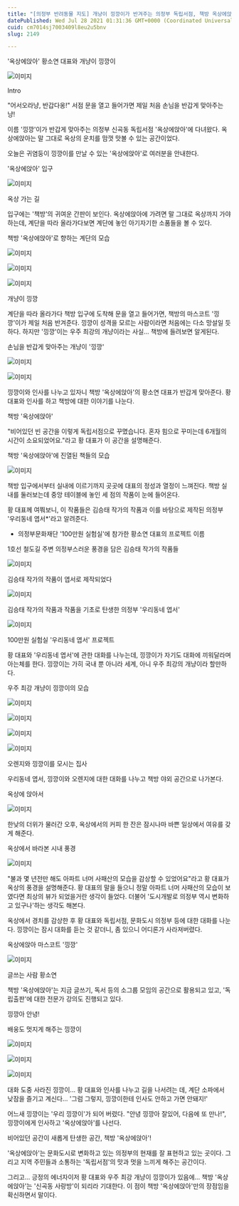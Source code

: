 ```yaml
---
title: "[의정부 반려동물 지도] 개냥이 낑깡이가 반겨주는 의정부 독립서점, 책방 옥상에앉아"
datePublished: Wed Jul 28 2021 01:31:36 GMT+0000 (Coordinated Universal Time)
cuid: cm7014sj7003409l8eu2u5bnv
slug: 2149

---
```



'옥상에앉아' 황소연 대표와 개냥이 낑깡이

![이미지](https://cdn.hashnode.com/res/hashnode/image/upload/v1739250949168/415394e0-b400-4100-829d-09aac5f79d31.jpeg)

Intro

"어서오라냥, 반갑다옹!" 서점 문을 열고 들어가면 제일 처음 손님을 반갑게 맞아주는 냥!

이름 '낑깡'이가 반갑게 맞아주는 의정부 신곡동 독립서점 '옥상에앉아'에 다녀왔다. 옥상에앉아는 말 그대로 옥상의 운치를 맘껏 맛볼 수 있는 공간이었다.

오늘은 귀염둥이 낑깡이를 만날 수 있는 '옥상에앉아'로 여러분을 안내한다.

'옥상에앉아' 입구

![이미지](https://cdn.hashnode.com/res/hashnode/image/upload/v1739250951064/2f9912d6-96a1-4342-a461-481447d87804.jpeg)

옥상 가는 길

입구에는 '책방'의 귀여운 간판이 보인다. 옥상에앉아에 가려면 말 그대로 옥상까지 가야하는데, 계단을 따라 올라가다보면 계단에 놓인 아기자기한 소품들을 볼 수 있다.

책방 '옥상에앉아'로 향하는 계단의 모습

![이미지](https://cdn.hashnode.com/res/hashnode/image/upload/v1739250952724/930c1412-00e4-4979-b68c-866a456e27cf.jpeg)

![이미지](https://cdn.hashnode.com/res/hashnode/image/upload/v1739250954711/3487a62f-90d2-4aef-a49f-1fee25d5a065.jpeg)

![이미지](https://cdn.hashnode.com/res/hashnode/image/upload/v1739250956482/3471102c-68ce-4e83-a9d1-14fc6310a7af.jpeg)

개냥이 낑깡

계단을 따라 올라가다 책방 입구에 도착해 문을 열고 들어가면, 책방의 마스코트 '낑깡'이가 제일 처음 반겨준다. 낑깡이 성격을 모르는 사람이라면 처음에는 다소 망설일 듯 하다. 하지만 '낑깡'이는 우주 최강의 개냥이라는 사실... 책방에 들려보면 알게된다.

손님을 반갑게 맞아주는 개냥이 '낑깡'

![이미지](https://cdn.hashnode.com/res/hashnode/image/upload/v1739250958395/0eda40b0-72d4-42f1-af5c-6a4649027506.jpeg)

![이미지](https://cdn.hashnode.com/res/hashnode/image/upload/v1739250960105/42efc1ef-d616-4baa-88f4-e5659279ad7d.jpeg)

낑깡이와 인사를 나누고 있자니 책방 '옥상에앉아'의 황소연 대표가 반갑게 맞아준다. 황 대표와 인사를 하고 책방에 대한 이야기를 나눈다.

책방 '옥상에앉아'

"비어있던 빈 공간을 이렇게 독립서점으로 꾸몄습니다. 혼자 힘으로 꾸미는데 6개월의 시간이 소요되었어요."라고 황 대표가 이 공간을 설명해준다.

책방 '옥상에앉아'에 진열된 책들의 모습

![이미지](https://cdn.hashnode.com/res/hashnode/image/upload/v1739250961788/16e246eb-3c9c-4af7-84e0-7b333d005f74.jpeg)

책방 입구에서부터 실내에 이르기까지 곳곳에 대표의 정성과 열정이 느껴진다. 책방 실내를 둘러보는데 중앙 테이블에 놓인 세 점의 작품이 눈에 들어온다.

황 대표께 여쭤보니, 이 작품들은 김승태 작가의 작품과 이를 바탕으로 제작된 의정부 '우리동네 엽서*'라고 알려준다.

* 의정부문화재단 '100만원 실험실'에 참가한 황소연 대표의 프로젝트 이름

1호선 철도길 주변 의정부스러운 풍경을 담은 김승태 작가의 작품들

![이미지](https://cdn.hashnode.com/res/hashnode/image/upload/v1739250964202/45e92267-27d1-49f4-a905-6efca9c0e477.jpeg)

김승태 작가의 작품이 엽서로 제작되었다

![이미지](https://cdn.hashnode.com/res/hashnode/image/upload/v1739250966007/28dc46a5-37eb-4fb2-81b5-4a9ff4a756b5.jpeg)

김승태 작가의 작품과 작품을 기초로 탄생한 의정부 '우리동네 엽서'

![이미지](https://cdn.hashnode.com/res/hashnode/image/upload/v1739250967912/31919f67-7ea3-4532-b57d-d17e39c801e3.jpeg)

100만원 실험실 '우리동네 엽서' 프로젝트

황 대표와 '우리동네 엽서'에 관한 대화를 나누는데, 낑깡이가 자기도 대화에 끼워달라며 아는체를 한다. 낑깡이는 가히 국내 뿐 아니라 세계, 아니 우주 최강의 개냥이라 할만하다.

우주 최강 개냥이 낑깡이의 모습

![이미지](https://cdn.hashnode.com/res/hashnode/image/upload/v1739250970060/8f64258e-0109-4ac2-bac8-584eda0bb90d.jpeg)

![이미지](https://cdn.hashnode.com/res/hashnode/image/upload/v1739250971857/4083c596-81b3-4a9f-8a31-ff4a84a5ee07.jpeg)

![이미지](https://cdn.hashnode.com/res/hashnode/image/upload/v1739250973917/21fac228-16cb-4baf-919f-7f4bfe7bd467.jpeg)

![이미지](https://cdn.hashnode.com/res/hashnode/image/upload/v1739250975871/a4109b0c-ec19-4e5a-b427-244b72927f46.jpeg)

오렌지와 낑깡이를 모시는 집사

우리동네 엽서, 낑깡이와 오렌지에 대한 대화를 나누고 책방 야외 공간으로 나가본다.

옥상에 앉아서

![이미지](https://cdn.hashnode.com/res/hashnode/image/upload/v1739250977688/3230f134-b1f4-4fc5-94b8-734a0ee68bc5.jpeg)

한낮의 더위가 물러간 오후, 옥상에서의 커피 한 잔은 잠시나마 바쁜 일상에서 여유를 갖게 해준다.

옥상에서 바라본 시내 풍경

![이미지](https://cdn.hashnode.com/res/hashnode/image/upload/v1739250979840/2b421f2f-28ce-41f6-84fb-87ebd5586867.jpeg)

"불과 몇 년전만 해도 아파트 너머 사패산의 모습을 감상할 수 있었어요"라고 황 대표가 옥상의 풍경을 설명해준다. 황 대표의 말을 들으니 정말 아파트 너머 사패산의 모습이 보였다면 최상의 뷰가 되었을거란 생각이 들었다. 더불어 '도시개발로 의정부 역시 변화하고 있구나'하는 생각도 해본다.

옥상에서 경치를 감상한 후 황 대표와 독립서점, 문화도시 의정부 등에 대한 대화를 나눈다. 낑깡이는 잠시 대화를 듣는 것 같더니, 좀 있으니 어디론가 사라져버렸다.

옥상에앉아 마스코트 '낑깡'

![이미지](https://cdn.hashnode.com/res/hashnode/image/upload/v1739250981920/801e66cc-17fb-4910-80d7-9b5c92934990.jpeg)

글쓰는 사람 황소연

책방 '옥상에앉아'는 지금 글쓰기, 독서 등의 소그룹 모임의 공간으로 활용되고 있고, '독립출판'에 대한 전문가 강의도 진행되고 있다.

낑깡아 안녕!

배웅도 멋지게 해주는 낑깡이

![이미지](https://cdn.hashnode.com/res/hashnode/image/upload/v1739250983622/632619f6-0c29-413c-a4f4-308063f57b8d.jpeg)

![이미지](https://cdn.hashnode.com/res/hashnode/image/upload/v1739250985993/d15fa746-b8f1-48b4-a5f4-40374ea18581.jpeg)

![이미지](https://cdn.hashnode.com/res/hashnode/image/upload/v1739250988093/1a2831ff-3e3e-4d2a-8d2f-160fe331c93d.jpeg)

대화 도중 사라진 낑깡이... 황 대표와 인사를 나누고 길을 나서려는 데, 계단 소파에서 낮잠을 즐기고 계신다... '그럼 그렇지, 낑깡이한테 인사도 안하고 가면 안돼지!'

어느새 낑깡이는 '우리 낑깡이'가 되어 버렸다. "안녕 낑깡아 잘있어, 다음에 또 만나!", 낑깡이에게 인사하고 '옥상에앉아'를 나선다.

비어있던 공간이 새롭게 탄생한 공간, 책방 '옥상에앉아'!

'옥상에앉아'는 문화도시로 변화하고 있는 의정부의 현재를 잘 표현하고 있는 곳이다. 그리고 지역 주민들과 소통하는 '독립서점'의 맛과 멋을 느끼게 해주는 공간이다.

그리고... 긍정의 에너자이저 황 대표와 우주 최강 개냥이 낑깡이가 있음에... 책방 '옥상에앉아'는 '신곡동 사랑방'이 되리라 기대한다. 이 점이 책방 '옥상에앉아'만의 장점임을 확신하면서 말이다.